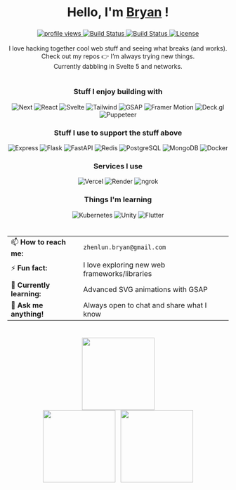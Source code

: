 <h1 align="center">Hello, I'm <a href="https://github.com/bryanlzl">Bryan</a> !</h1>

<h3></h3>
<div align="center">
    <a href="#">
        <img src="https://komarev.com/ghpvc/?username=bryanlzl" alt="profile views">
    </a>
    <a href="#">
        <img src="https://img.shields.io/badge/build-passing-brightgreen.svg?style=flat-square" alt="Build Status">
    </a>
    <a href="https://github.com/bryanlzl/bryanlzl/graphs/contributors">
        <img src="https://img.shields.io/badge/contributors-1-orange.svg?style=flat-square" alt="Build Status" />
    </a>
    <a href="https://choosealicense.com/licenses/mit">
        <img src="https://img.shields.io/badge/license-MIT-blue.svg?style=flat-square" alt="License" />
    </a>
</div>
<br/>

<div align="center">
    I love hacking together cool web stuff and seeing what breaks (and works). <br/>
    Check out my repos 👉 I’m always trying new things. <br/>
    Currently dabbling in Svelte 5 and networks.
</div>

<h1></h1>

<h3 align="center">Stuff I enjoy building with</h3>
<div align="center">
  <img alt="Next" src="https://img.shields.io/badge/Next-black?style=flat-square&logo=next.js&logoColor=white" />
  <img alt="React" src="https://img.shields.io/badge/-React-45b8d8?style=flat-square&logo=react&logoColor=white" />
  <img alt="Svelte" src="https://img.shields.io/badge/Svelte-4A4A55?style=flat-squar&logo=svelte&logoColor=orange"/>
  <img alt="Tailwind" src="https://img.shields.io/badge/-Tailwind_CSS-06B6D4?style=flat-square&logo=tailwindcss&logoColor=white" /> 
  <img alt="GSAP" src="https://img.shields.io/badge/GSAP-101010?style=flat&logoSize=auto&logo=greensock&logoColor=lightGreen" />
  <img alt="Framer Motion" src="https://img.shields.io/badge/framer_motion-ffca28?style=flat&logo=framer&logoColor=%23ffffff&color=%237178f6" />
  <img alt="Deck.gl" src="https://img.shields.io/badge/Deck.gl-8A2BE2?style=flat-square&logo=ubisoft&logoColor=white" />
  <img alt="Puppeteer" src="https://img.shields.io/badge/Puppeteer-white.svg?style=flat&logo=Puppeteer&logoColor=black" />
</div>

<h3 align="center">Stuff I use to support the stuff above</h3>
<div align="center">
    <img alt="Express" src="https://img.shields.io/badge/Express-000000?style=flat-square&logo=express&logoColor=white" />
    <img alt="Flask" src="https://img.shields.io/badge/Flask-000000?style=flat-square&logo=flask&logoColor=white" />
    <img alt="FastAPI" src="https://img.shields.io/badge/FastAPI-009688?style=flat-square&logo=fastapi&logoColor=white" />
    <img alt="Redis" src="https://img.shields.io/badge/Redis-DC382D?style=flat-square&logo=redis&logoColor=white" />
    <img alt="PostgreSQL" src="https://img.shields.io/badge/PostgreSQL-4169E1?style=flat-square&logo=postgresql&logoColor=white" />
    <img alt="MongoDB" src="https://img.shields.io/badge/MongoDB-47A248?style=flat-square&logo=mongodb&logoColor=white" />
    <img alt="Docker" src="https://img.shields.io/badge/docker-%230db7ed.svg?style=flat-square&logo=docker&logoColor=white"/>
</div>

<h3 align="center">Services I use</h3>
<div align="center">
    <img alt="Vercel" src="https://img.shields.io/badge/-Vercel-000000?style=flat-square&logo=vercel&logoColor=white" />
    <img alt="Render" src="https://img.shields.io/badge/Render-%2346E3B7.svg?style=flat-square&logo=render&logoColor=white"/>
    <img alt="ngrok" src="https://img.shields.io/badge/ngrok-1F1E37?style=flat-square&logo=ngrok&logoColor=white" />
</div>

<h3 align="center">Things I'm learning</h3>
<div align="center">
    <img alt="Kubernetes" src="https://img.shields.io/badge/kubernetes-%23326ce5.svg?style=flat-square&logo=kubernetes&logoColor=white" />
    <img alt="Unity" src="https://img.shields.io/badge/unity-%23000000.svg?style=flat-square&logo=unity&logoColor=white"/>
    <img alt="Flutter" src="https://img.shields.io/badge/Flutter-02569B?style=flat-square&logo=flutter&logoColor=white" />
</div>

<h1></h1>
<h3></h3>

<table align="center">
  <tr>
    <td>📫 <strong>How to reach me:</strong></td>
    <td><code>zhenlun.bryan@gmail.com</code></td>
  </tr>
  <tr>
    <td>⚡ <strong>Fun fact:</strong></td>
    <td>I love exploring new web frameworks/libraries</td>
  </tr>
  <tr>
    <td>🌱 <strong>Currently learning:</strong></td>
    <td>Advanced SVG animations with GSAP</td>
  </tr>
  <tr>
    <td>💬 <strong>Ask me anything!</strong></td>
    <td>Always open to chat and share what I know</td>
  </tr>
</table>

<h1></h1>
<h3></h3>

<div align="center">
  <img src="https://github-readme-streak-stats.herokuapp.com?user=bryanlzl&theme=radical" height="165" />
</div>
<div align="center">
  <img src="https://github-readme-stats-phi-five-72.vercel.app/api?username=bryanlzl&show_icons=true&theme=radical&hide_title=true&count_private=true" height="165" /> &nbsp;
  <img src="https://github-readme-stats.vercel.app/api/top-langs/?username=bryanlzl&layout=compact&theme=radical&exclude_repo=teoscribe-learn-teochew,hdb-resale-prediction,hdb-resale-eda,CM4044_Project_1,pentago,N2U-wellbeing-platform,chess-without-chess-libraries,excel-compiler" height="165" />
</div>
